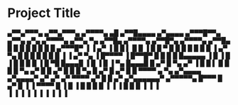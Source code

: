 # Project Title
 ▄▀▀▄▀▀▀▄  ▄▀▀▄▀▀▀▄  ▄▀▀▀▀▄         ▄█  ▄▀▀█▄▄▄▄  ▄▀▄▄▄▄   ▄▀▀▀█▀▀▄      ▄▀▀▄ ▄▀▄  ▄▀▀▀▀▄   ▄▀▀▄ ▀▄  ▄▀▀█▄   ▄▀▀▀▀▄     ▄▀▀█▀▄   ▄▀▀▀▀▄  ▄▀▀█▄ 
█   █   █ █   █   █ █      █  ▄▀▀▀█▀ ▐ ▐  ▄▀   ▐ █ █    ▌ █    █  ▐     █  █ ▀  █ █      █ █  █ █ █ ▐ ▄▀ ▀▄ █    █     █   █  █ █ █   ▐ ▐ ▄▀ ▀▄
▐  █▀▀▀▀  ▐  █▀▀█▀  █      █ █    █      █▄▄▄▄▄  ▐ █      ▐   █         ▐  █    █ █      █ ▐  █  ▀█   █▄▄▄█ ▐    █     ▐   █  ▐    ▀▄     █▄▄▄█
   █       ▄▀    █  ▀▄    ▄▀ ▐    █      █    ▌    █         █            █    █  ▀▄    ▄▀   █   █   ▄▀   █     █          █    ▀▄   █   ▄▀   █
 ▄▀       █     █     ▀▀▀▀     ▄   ▀▄   ▄▀▄▄▄▄    ▄▀▄▄▄▄▀  ▄▀           ▄▀   ▄▀     ▀▀▀▀   ▄▀   █   █   ▄▀    ▄▀▄▄▄▄▄▄▀ ▄▀▀▀▀▀▄  █▀▀▀   █   ▄▀ 
█         ▐     ▐               ▀▀▀▀    █    ▐   █     ▐  █             █    █             █    ▐   ▐   ▐     █        █       █ ▐      ▐   ▐  
▐                                       ▐        ▐        ▐             ▐    ▐             ▐                  ▐        ▐       ▐               
                                                                                                                                      
